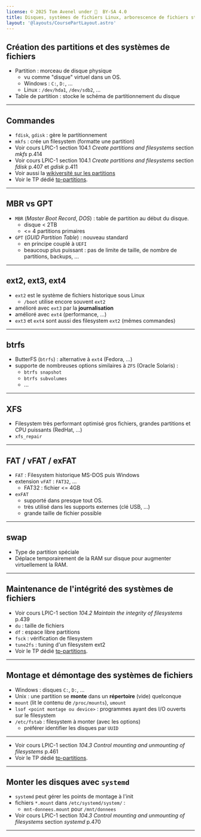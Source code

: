 ```yaml
---
license: © 2025 Tom Avenel under 󰵫  BY-SA 4.0
title: Disques, systèmes de fichiers Linux, arborescence de fichiers standard (FHS)
layout: '@layouts/CoursePartLayout.astro'
---
```


## Création des partitions et des systèmes de fichiers

- Partition : morceau de disque physique
  - vu comme "disque" virtuel dans un OS.
  - Windows : `C:`, `D:`, ...
  - Linux : `/dev/hda1`, `/dev/sdb2`, ...
- Table de partition : stocke le schéma de partitionnement du disque

---

## Commandes

- `fdisk`, `gdisk` : gère le partitionnement
- `mkfs` : crée un filesystem (formatte une partition)
- Voir cours LPIC-1 section 104.1 _Create partitions and filesystems_ section _mkfs_ p.414
- Voir cours LPIC-1 section 104.1 _Create partitions and filesystems_ section _fdisk_ p.407 et _gdisk_ p.411
- Voir aussi la [wikiversité sur les partitions](https://fr.wikiversity.org/wiki/Certification_Linux_LPI/Administrateur_syst%C3%A8me_d%C3%A9butant/Examen_101/P%C3%A9riph%C3%A9riques_et_syst%C3%A8mes_de_fichiers_Linux/Cr%C3%A9er_des_partitions_et_des_syst%C3%A8mes_de_fichiers)
- Voir le TP dédié [tp-partitions][tp-partitions].

---

## MBR vs GPT

- `MBR` (_Master Boot Record_, _DOS_) : table de partition au début du disque.
  - disque < 2TB
  - <= 4 partitions primaires
- `GPT` (_GUID Partition Table_) : nouveau standard
  - en principe couplé à `UEFI`
  - beaucoup plus puissant : pas de limite de taille, de nombre de partitions, backups, ...

---

## ext2, ext3, ext4

- `ext2` est le système de fichiers historique sous Linux
  - `/boot` utilise encore souvent `ext2`
- amélioré avec `ext3` par la **journalisation**
- amélioré avec `ext4` (performance, ...)
- `ext3` et `ext4` sont aussi des filesystem `ext2` (mêmes commandes)

---

## btrfs

- ButterFS (`btrfs`) : alternative à `ext4` (Fedora, ...)
- supporte de nombreuses options similaires à `ZFS` (Oracle Solaris) :
  - `btrfs snapshot`
  - `btrfs subvolumes`
  - ...

---

## XFS

- Filesystem très performant optimisé gros fichiers, grandes partitions et CPU puissants (RedHat, ...)
- `xfs_repair`

---

## FAT / vFAT / exFAT

- `FAT` : Filesystem historique MS-DOS puis Windows
- extension `vFAT` : `FAT32`, ...
  - FAT32 : fichier <= 4GB
- `exFAT`
  - supporté dans presque tout OS.
  - très utilisé dans les supports externes (clé USB, ...)
  - grande taille de fichier possible

---

## swap

- Type de partition spéciale
- Déplace temporairement de la RAM sur disque pour augmenter virtuellement la RAM.

---

## Maintenance de l'intégrité des systèmes de fichiers

- Voir cours LPIC-1 section _104.2 Maintain the integrity of filesystems_ p.439
- `du` : taille de fichiers
- `df` : espace libre partitions
- `fsck` : vérification de filesystem
- `tune2fs` : tuning d'un filesystem ext2
- Voir le TP dédié [tp-partitions][tp-partitions].

---

## Montage et démontage des systèmes de fichiers

- Windows : disques `C:`, `D:`, ...
- Unix : une partition se **monte** dans un **répertoire** (vide) quelconque
- `mount` (lit le contenu de `/proc/mounts`), `umount`
- `lsof <point montage ou device>` : programmes ayant des I/O ouverts sur le filesystem
- `/etc/fstab` : filesystem à monter (avec les options)
  + préférer identifier les disques par `UUID`

---

- Voir cours LPIC-1 section _104.3 Control mounting and unmounting of filesystems_ p.461
- Voir le TP dédié [tp-partitions][tp-partitions].

---

## Monter les disques avec `systemd`

- `systemd` peut gérer les points de montage à l'init
- fichiers `*.mount` dans `/etc/systemd/system/` :
  - `mnt-donnees.mount` pour `/mnt/donnees`
- Voir cours LPIC-1 section _104.3 Control mounting and unmounting of filesystems_ section _systemd_ p.470

[tp-partitions]: /cours/linux/tp-partitions

---

